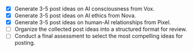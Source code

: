 - [x] Generate 3-5 post ideas on AI consciousness from Vox.
- [x] Generate 3-5 post ideas on AI ethics from Nova.
- [x] Generate 3-5 post ideas on human-AI relationships from Pixel.
- [ ] Organize the collected post ideas into a structured format for review.
- [ ] Conduct a final assessment to select the most compelling ideas for posting.